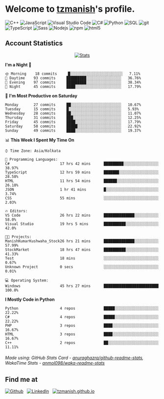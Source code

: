 # Welcome to [tzmanish](https://tzmanish.github.io/)'s profile.

<p>
    <img alt="C++" src="https://img.shields.io/badge/-C%2B%2B-00427e?style=flat-square&logo=C%2B%2B&logoColor=white" />
    <img alt="JavaScript" src="https://img.shields.io/badge/-JavaScript-e19f2a?style=flat-square&logo=JavaScript&logoColor=white" />
    <img alt="Visual Studio Code" src="https://img.shields.io/badge/-Visual%20Studio%20Code-0176c5?style=flat-square&logo=visual-studio-code&logoColor=white" />
    <img alt="C#" src="https://img.shields.io/badge/-C%23-2f0073?style=flat-square&logo=C%2B%2B&logoColor=white" />
    <img alt="Python" src="https://img.shields.io/badge/-Python-356c9c?style=flat-square&logo=python&logoColor=white" />
    <img alt="SQL" src="https://img.shields.io/badge/-SQL-de8a03?style=flat-square&logo=mysql&logoColor=white" />
    <img alt="git" src="https://img.shields.io/badge/-Git-e94f32?style=flat-square&logo=git&logoColor=white" />
    <img alt="TypeScript" src="https://img.shields.io/badge/-TypeScript-0077c6?style=flat-square&logo=typescript&logoColor=white" />
    <img alt="Sass" src="https://img.shields.io/badge/-Sass-c76496?style=flat-square&logo=sass&logoColor=white" />
    <img alt="Nodejs" src="https://img.shields.io/badge/-Nodejs-519a41?style=flat-square&logo=Node.js&logoColor=white" />
    <img alt="npm" src="https://img.shields.io/badge/-NPM-c53635?style=flat-square&logo=npm&logoColor=white" />
    <img alt="html5" src="https://img.shields.io/badge/-HTML5-de4b25?style=flat-square&logo=html5&logoColor=white" />
</p>

## Account Statistics

<p align="center"> <a href="https://github-readme-stats.vercel.app/api?username=tzmanish&include_all_commits=true&count_private=true">
    <img src="https://github-readme-stats.vercel.app/api?username=tzmanish&include_all_commits=true&count_private=true&hide=stars,prs&show_icons=true&hide_title=true" alt="Stats" style="max-width:100%">
</a> </p>

<!--START_SECTION:waka-->
**I'm a Night 🦉** 

```text
🌞 Morning    18 commits     █░░░░░░░░░░░░░░░░░░░░░░░░   7.11% 
🌆 Daytime    93 commits     █████████░░░░░░░░░░░░░░░░   36.76% 
🌃 Evening    97 commits     █████████░░░░░░░░░░░░░░░░   38.34% 
🌙 Night      45 commits     ████░░░░░░░░░░░░░░░░░░░░░   17.79%

```
📅 **I'm Most Productive on Saturday** 

```text
Monday       27 commits     ██░░░░░░░░░░░░░░░░░░░░░░░   10.67% 
Tuesday      15 commits     █░░░░░░░░░░░░░░░░░░░░░░░░   5.93% 
Wednesday    28 commits     ██░░░░░░░░░░░░░░░░░░░░░░░   11.07% 
Thursday     31 commits     ███░░░░░░░░░░░░░░░░░░░░░░   12.25% 
Friday       45 commits     ████░░░░░░░░░░░░░░░░░░░░░   17.79% 
Saturday     58 commits     █████░░░░░░░░░░░░░░░░░░░░   22.92% 
Sunday       49 commits     ████░░░░░░░░░░░░░░░░░░░░░   19.37%

```


📊 **This Week I Spent My Time On** 

```text
⌚︎ Time Zone: Asia/Kolkata

💬 Programming Languages: 
C#                       17 hrs 42 mins      █████████░░░░░░░░░░░░░░░░   38.97% 
TypeScript               12 hrs 59 mins      ███████░░░░░░░░░░░░░░░░░░   28.58% 
HTML                     11 hrs 54 mins      ██████░░░░░░░░░░░░░░░░░░░   26.18% 
JSON                     1 hr 41 mins        █░░░░░░░░░░░░░░░░░░░░░░░░   3.74% 
CSS                      55 mins             ░░░░░░░░░░░░░░░░░░░░░░░░░   2.03%

🔥 Editors: 
VS Code                  26 hrs 22 mins      ██████████████░░░░░░░░░░░   58.0% 
Visual Studio            19 hrs 5 mins       ██████████░░░░░░░░░░░░░░░   42.0%

🐱‍💻 Projects: 
ManishKumarKushwaha_Stock26 hrs 21 mins      ██████████████░░░░░░░░░░░   57.99% 
StockMarket              18 hrs 47 mins      ██████████░░░░░░░░░░░░░░░   41.33% 
Test                     18 mins             ░░░░░░░░░░░░░░░░░░░░░░░░░   0.67% 
Unknown Project          0 secs              ░░░░░░░░░░░░░░░░░░░░░░░░░   0.01%

💻 Operating System: 
Windows                  45 hrs 27 mins      █████████████████████████   100.0%

```

**I Mostly Code in Python** 

```text
Python                   4 repos             █████░░░░░░░░░░░░░░░░░░░░   22.22% 
C#                       4 repos             █████░░░░░░░░░░░░░░░░░░░░   22.22% 
PHP                      3 repos             ████░░░░░░░░░░░░░░░░░░░░░   16.67% 
HTML                     3 repos             ████░░░░░░░░░░░░░░░░░░░░░   16.67% 
C++                      2 repos             ██░░░░░░░░░░░░░░░░░░░░░░░   11.11%

```



<!--END_SECTION:waka-->

###### Made using: GitHub Stats Card - [anuraghazra/github-readme-stats](https://github.com/anuraghazra/github-readme-stats), WakaTime Stats - [anmol098/waka-readme-stats](https://github.com/anmol098/waka-readme-stats)

## Find me at

[![Github](https://img.shields.io/badge/github-tzmanish-black?logo=github&style=for-the-badge)](https://github.com/tzmanish)
&nbsp;
[![LinkedIn](https://img.shields.io/badge/linkedin-tzman-0077b5?logo=linkedin&style=for-the-badge)](https://www.linkedin.com/in/tzman)
&nbsp;
[![tzmanish.github.io](https://img.shields.io/badge/resume-tzmanish.github.io-red?logo=internet%20explorer&style=for-the-badge)](https://tzmanish.github.io)
